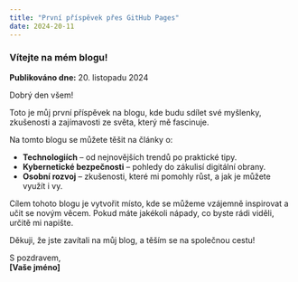 ```yaml
---
title: "První příspěvek přes GitHub Pages"
date: 2024-20-11
---
```

### Vítejte na mém blogu!  
**Publikováno dne:** 20. listopadu 2024  

Dobrý den všem!  

Toto je můj první příspěvek na blogu, kde budu sdílet své myšlenky, zkušenosti a zajímavosti ze světa, který mě fascinuje.  

Na tomto blogu se můžete těšit na články o:  
- **Technologiích** – od nejnovějších trendů po praktické tipy.  
- **Kybernetické bezpečnosti** – pohledy do zákulisí digitální obrany.  
- **Osobní rozvoj** – zkušenosti, které mi pomohly růst, a jak je můžete využít i vy.  

Cílem tohoto blogu je vytvořit místo, kde se můžeme vzájemně inspirovat a učit se novým věcem. Pokud máte jakékoli nápady, co byste rádi viděli, určitě mi napište.  

Děkuji, že jste zavítali na můj blog, a těším se na společnou cestu!  

S pozdravem,  
**[Vaše jméno]**
